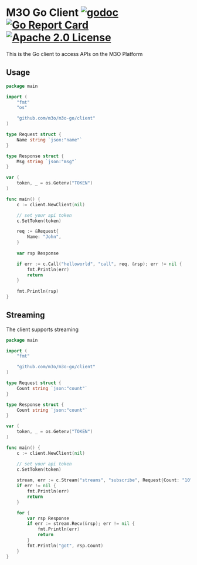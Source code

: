 # M3O Go Client [![godoc](https://godoc.org/github.com/m3o/m3o-go?status.svg)](https://godoc.org/github.com/m3o/m3o-go) [![Go Report Card](https://goreportcard.com/badge/github.com/m3o/m3o-go)](https://goreportcard.com/report/github.com/m3o/m3o-go) [![Apache 2.0 License](https://img.shields.io/github/license/m3o/m3o-go)](https://github.com/m3o/m3o-go/blob/master/LICENSE)

This is the Go client to access APIs on the M3O Platform

## Usage

```go
package main

import (
    "fmt"
    "os"

    "github.com/m3o/m3o-go/client"
)

type Request struct {
	Name string `json:"name"`
}

type Response struct {
	Msg string `json:"msg"`
}

var (
	token, _ = os.Getenv("TOKEN")
)

func main() {
	c := client.NewClient(nil)

	// set your api token
	c.SetToken(token)

   	req := &Request{
		Name: "John",
	}
	
	var rsp Response

	if err := c.Call("helloworld", "call", req, &rsp); err != nil {
		fmt.Println(err)
		return
	}
	
	fmt.Println(rsp)
}
```

## Streaming

The client supports streaming

```go
package main

import (
	"fmt"

	"github.com/m3o/m3o-go/client"
)

type Request struct {
	Count string `json:"count"`
}

type Response struct {
	Count string `json:"count"`
}

var (
	token, _ = os.Getenv("TOKEN")
)

func main() {
	c := client.NewClient(nil)

	// set your api token
	c.SetToken(token)
	
	stream, err := c.Stream("streams", "subscribe", Request{Count: "10"})
	if err != nil {
		fmt.Println(err)
		return
	}

	for {
		var rsp Response
		if err := stream.Recv(&rsp); err != nil {
			fmt.Println(err)
			return
		}
		fmt.Println("got", rsp.Count)
	}
}
```
